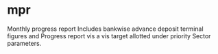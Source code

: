 # mpr
Monthly progress report
Includes bankwise advance deposit terminal figures and 
Progress report vis a vis target allotted under priority 
Sector parameters.
